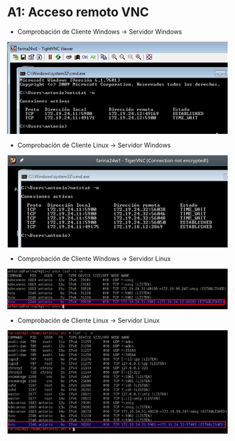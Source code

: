 # A1: Acceso remoto VNC

* Comprobación de Cliente Windows -> Servidor Windows

![imagen_w-w](img/w-w.png)

* Comprobación de Cliente Linux -> Servidor Windows

![imagen_l-w](img/l-w.png)

* Comprobación de Cliente Windows -> Servidor Linux

![imagen_l-w](img/w-l.png)

* Comprobación de Cliente Linux -> Servidor Linux

![imagen_l-w](img/l-l.png)

